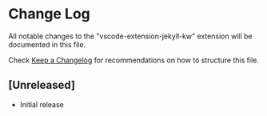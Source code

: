 # Change Log

All notable changes to the "vscode-extension-jekyll-kw" extension will be documented in this file.

Check [Keep a Changelog](http://keepachangelog.com/) for recommendations on how to structure this file.

## [Unreleased]

- Initial release